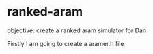 # ranked-aram

objective: create a ranked aram simulator for Dan

Firstly I am going to create a aramer.h file
